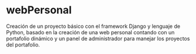 # webPersonal
Creación de un proyecto básico con el framework Django y lenguaje de Python, basado en la creación de una web personal contando con un portafolio dinámico y un panel de administrador para manejar los proyectos del portafolio.
